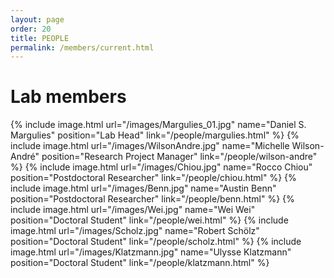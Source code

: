 ```yaml
---
layout: page
order: 20
title: PEOPLE
permalink: /members/current.html
---
```


# Lab members  

{% include image.html url="/images/Margulies_01.jpg" name="Daniel S. Margulies" position="Lab Head" link="/people/margulies.html" %} 
{% include image.html url="/images/WilsonAndre.jpg" name="Michelle Wilson-André" position="Research Project Manager" link="/people/wilson-andre" %} 
{% include image.html url="/images/Chiou.jpg" name="Rocco Chiou" position="Postdoctoral Researcher" link="/people/chiou.html" %} 
{% include image.html url="/images/Benn.jpg" name="Austin Benn" position="Postdoctoral Researcher" link="/people/benn.html" %} 
{% include image.html url="/images/Wei.jpg" name="Wei Wei" position="Doctoral Student" link="/people/wei.html" %} 
{% include image.html url="/images/Scholz.jpg" name="Robert Schölz" position="Doctoral Student" link="/people/scholz.html" %} 
{% include image.html url="/images/Klatzmann.jpg" name="Ulysse Klatzmann" position="Doctoral Student" link="/people/klatzmann.html" %} 
<!--- 
{% include image.html url="/images/Alberti.jpg" name="Francesco Alberti" position="Research Intern" link="/people/alberti.html" %} 
--->